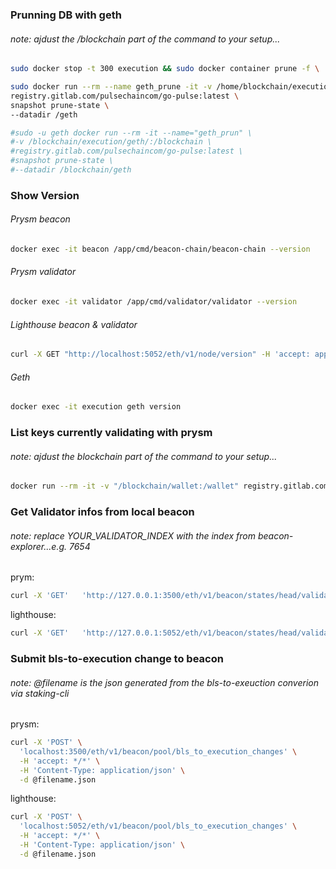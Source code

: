 ### Prunning DB with geth
###### note: ajdust the /blockchain part of the command to your setup...

```bash
sudo docker stop -t 300 execution && sudo docker container prune -f \

sudo docker run --rm --name geth_prune -it -v /home/blockchain/execution/geth:/geth \
registry.gitlab.com/pulsechaincom/go-pulse:latest \
snapshot prune-state \
--datadir /geth

#sudo -u geth docker run --rm -it --name="geth_prun" \
#-v /blockchain/execution/geth/:/blockchain \
#registry.gitlab.com/pulsechaincom/go-pulse:latest \
#snapshot prune-state \
#--datadir /blockchain/geth 

```
### Show Version

###### Prysm beacon
```bash
docker exec -it beacon /app/cmd/beacon-chain/beacon-chain --version
```

###### Prysm validator
```bash
docker exec -it validator /app/cmd/validator/validator --version
```

###### Lighthouse beacon & validator
```bash
curl -X GET "http://localhost:5052/eth/v1/node/version" -H 'accept: application/json' | jq
```

###### Geth

```bash
docker exec -it execution geth version
``` 

### List keys currently validating with prysm
###### note: ajdust the blockchain part of the command to your setup...
```bash
docker run --rm -it -v "/blockchain/wallet:/wallet" registry.gitlab.com/pulsechaincom/prysm-pulse/validator:latest accounts list --pulsechain-testnet-v4  --wallet-dir=/wallet --wallet-password-file=/wallet/pw.txt
```

### Get Validator infos from local beacon
###### note: replace YOUR_VALIDATOR_INDEX with the index from beacon-explorer...e.g. 7654

prym:
 ```bash
 curl -X 'GET'   'http://127.0.0.1:3500/eth/v1/beacon/states/head/validators/YOUR_VALIDATOR_INDEX'   -H 'accept: application/json' 
```

lighthouse:
```bash
curl -X 'GET'   'http://127.0.0.1:5052/eth/v1/beacon/states/head/validators/YOUR_VALIDATOR_INDEX'   -H 'accept: application/json' 
```

### Submit bls-to-execution change to beacon
###### note: @filename is the json generated from the bls-to-exeuction converion via staking-cli

prysm:
```bash
curl -X 'POST' \
  'localhost:3500/eth/v1/beacon/pool/bls_to_execution_changes' \
  -H 'accept: */*' \
  -H 'Content-Type: application/json' \
  -d @filename.json
```

lighthouse:
```bash
curl -X 'POST' \
  'localhost:5052/eth/v1/beacon/pool/bls_to_execution_changes' \
  -H 'accept: */*' \
  -H 'Content-Type: application/json' \
  -d @filename.json
```
